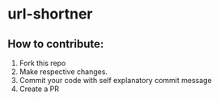 # url-shortner




## How to contribute:
1. Fork this repo
2. Make respective changes.
3. Commit your code with self explanatory commit message
4. Create a PR
